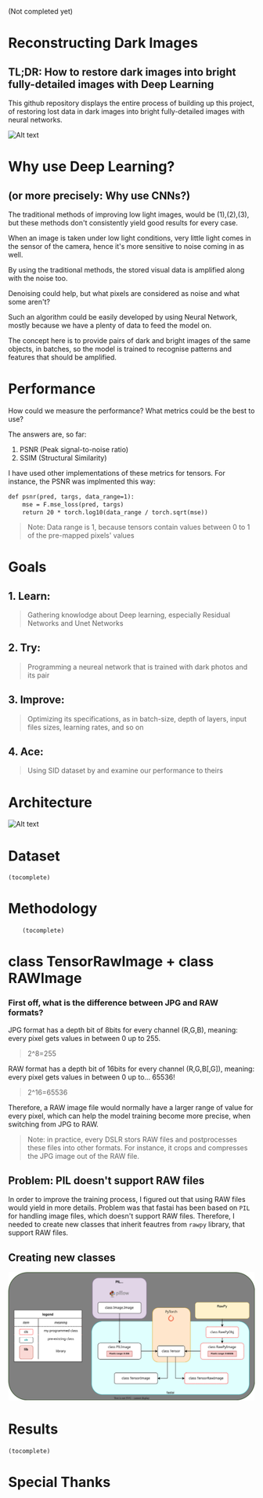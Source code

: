 (Not completed yet)

# Reconstructing Dark Images
## TL;DR: How to restore dark images into bright fully-detailed images with Deep Learning
This github repository displays the entire process of building up this project, of restoring lost data in dark images into bright fully-detailed images with neural networks.

![Alt text](./GIFs/100epochs.gif)

# Why use Deep Learning? 
## (or more precisely: Why use CNNs?)
The traditional methods of improving low light images, would be (1),(2),(3), but these methods don't consistently yield good results for every case.

When an image is taken under low light conditions, very little light comes in the sensor of the camera, hence it's more sensitive to noise coming in as well. 

By using the traditional methods, the stored visual data is amplified along with the noise too. 

Denoising could help, but what pixels are considered as noise and what some aren't?

Such an algorithm could be easily developed by using Neural Network, mostly because we have a plenty of data to feed the model on. 

The concept here is to provide pairs of dark and bright images of the same objects, in batches, so the model is trained to recognise patterns and features that should be amplified.

# Performance
How could we measure the performance? 
What metrics could be the best to use?

The answers are, so far:
1. PSNR (Peak signal-to-noise ratio)
2. SSIM (Structural Similarity)

I have used other implementations of these metrics for tensors. For instance, the PSNR was implmented this way:
```
def psnr(pred, targs, data_range=1):
    mse = F.mse_loss(pred, targs)
    return 20 * torch.log10(data_range / torch.sqrt(mse))
```

> Note: Data range is 1, because tensors contain values between 0 to 1 of the pre-mapped pixels' values



# Goals
## 1. Learn: 
> Gathering knowlodge about Deep learning, especially Residual Networks and Unet Networks

## 2. Try: 
> Programming a neureal network that is trained with dark photos and its pair

## 3. Improve: 
> Optimizing its specifications, as in batch-size, depth of layers, input files sizes, learning rates, and so on

## 4. Ace: 
> Using SID dataset by <insert credits here> and examine our performance to theirs
    
# Architecture
![Alt text](./SVGs/Architecture__.svg)

# Dataset
    (tocomplete)
# Methodology
        (tocomplete)
    
# class TensorRawImage + class RAWImage
### First off, what is the difference between JPG and RAW formats?
JPG format has a depth bit of 8bits for every channel (R,G,B), meaning: every pixel gets values in between 0 up to 255.
> 2^8=255
  
RAW format has a depth bit of 16bits for every channel (R,G,B[,G]), meaning: every pixel gets values in between 0 up to... 65536!
> 2^16=65536

Therefore, a RAW image file would normally have a larger range of value for every pixel, which can help the model training become more precise, when switching from JPG to RAW.
> Note: in practice, every DSLR stors RAW files and postprocesses these files into other formats. For instance, it crops and compresses the JPG image out of the RAW file.

## Problem: PIL doesn't support RAW files
  
In order to improve the training process, I figured out that using RAW files would yield in more details. Problem was that fastai has been based on `PIL` for handling image files, which doesn't support RAW files. Therefore, I needed to create new classes that inherit feautres from `rawpy` library, that support RAW files.
  
## Creating new classes
<p align="center">
  <img src="./SVGs/TensorRawImage__.svg">
</p>

# Results
    (tocomplete)

# Special Thanks


